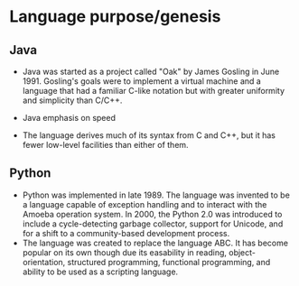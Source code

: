 # Language purpose/genesis 

## Java
* Java was started as a project called "Oak" by James Gosling in June 1991. Gosling's goals were to implement a virtual machine and a language that had a familiar C-like notation but with greater uniformity and simplicity than C/C++. 

* Java emphasis on speed

* The language derives much of its syntax from C and C++, but it has fewer low-level facilities than either of them.


## Python
* Python was implemented in late 1989. The language was invented to be a language capable of exception handling and to interact with the Amoeba operation system. In 2000, the Python 2.0 was introduced to include a cycle-detecting garbage collector, support for Unicode, and for a shift to a community-based development process.
* The language was created to replace the language ABC. It has become popular on its own though due its easability in reading, object-orientation, structured programming, functional programming, and ability to be used as a scripting language.
